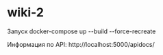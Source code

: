 # wiki-2

Запуск
docker-compose up --build --force-recreate

Информация по API:
http://localhost:5000/apidocs/
